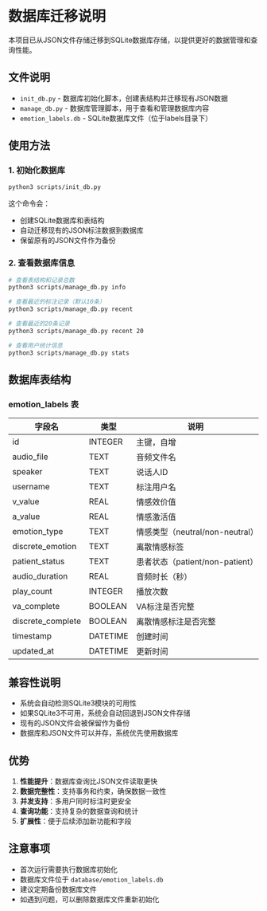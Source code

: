 # 数据库迁移说明

本项目已从JSON文件存储迁移到SQLite数据库存储，以提供更好的数据管理和查询性能。

## 文件说明

- `init_db.py` - 数据库初始化脚本，创建表结构并迁移现有JSON数据
- `manage_db.py` - 数据库管理脚本，用于查看和管理数据库内容
- `emotion_labels.db` - SQLite数据库文件（位于labels目录下）

## 使用方法

### 1. 初始化数据库

```bash
python3 scripts/init_db.py
```

这个命令会：
- 创建SQLite数据库和表结构
- 自动迁移现有的JSON标注数据到数据库
- 保留原有的JSON文件作为备份

### 2. 查看数据库信息

```bash
# 查看表结构和记录总数
python3 scripts/manage_db.py info

# 查看最近的标注记录（默认10条）
python3 scripts/manage_db.py recent

# 查看最近的20条记录
python3 scripts/manage_db.py recent 20

# 查看用户统计信息
python3 scripts/manage_db.py stats
```

## 数据库表结构

### emotion_labels 表

| 字段名 | 类型 | 说明 |
|--------|------|------|
| id | INTEGER | 主键，自增 |
| audio_file | TEXT | 音频文件名 |
| speaker | TEXT | 说话人ID |
| username | TEXT | 标注用户名 |
| v_value | REAL | 情感效价值 |
| a_value | REAL | 情感激活值 |
| emotion_type | TEXT | 情感类型（neutral/non-neutral） |
| discrete_emotion | TEXT | 离散情感标签 |
| patient_status | TEXT | 患者状态（patient/non-patient） |
| audio_duration | REAL | 音频时长（秒） |
| play_count | INTEGER | 播放次数 |
| va_complete | BOOLEAN | VA标注是否完整 |
| discrete_complete | BOOLEAN | 离散情感标注是否完整 |
| timestamp | DATETIME | 创建时间 |
| updated_at | DATETIME | 更新时间 |

## 兼容性说明

- 系统会自动检测SQLite3模块的可用性
- 如果SQLite3不可用，系统会自动回退到JSON文件存储
- 现有的JSON文件会被保留作为备份
- 数据库和JSON文件可以并存，系统优先使用数据库

## 优势

1. **性能提升**：数据库查询比JSON文件读取更快
2. **数据完整性**：支持事务和约束，确保数据一致性
3. **并发支持**：多用户同时标注时更安全
4. **查询功能**：支持复杂的数据查询和统计
5. **扩展性**：便于后续添加新功能和字段

## 注意事项

- 首次运行需要执行数据库初始化
- 数据库文件位于 `database/emotion_labels.db`
- 建议定期备份数据库文件
- 如遇到问题，可以删除数据库文件重新初始化